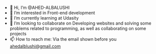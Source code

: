 - 👋 Hi, I’m @AHED-ALBALUSHI
- 👀 I’m interested in Front-end development
- 🌱 I’m currently learning at Udasity
- 💞️ I’m looking to collaborate on Developing websites and solving some problems related to programming, as well as collaborating on some projects
- 📫 How to reach me: Via the email shown before you ahedalblushi@gmail.com

<!---
AHED-ALBALUSHI/AHED-ALBALUSHI is a ✨ special ✨ repository because its `README.md` (this file) appears on your GitHub profile.
You can click the Preview link to take a look at your changes.
--->
